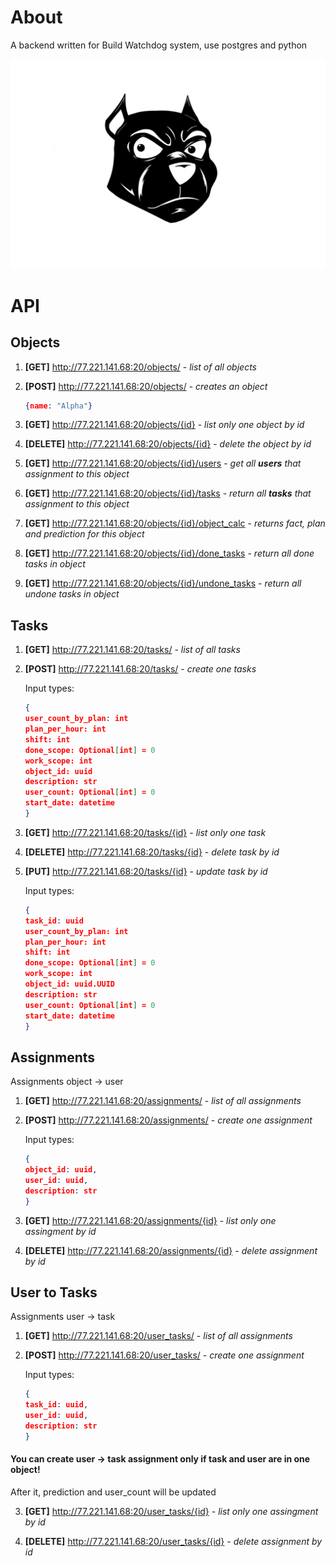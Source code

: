 # About

A backend written for Build Watchdog system, use postgres and python

![current snapshot](./snapshot.jpg)

# API 
## Objects
1. **[GET]** http://77.221.141.68:20/objects/ - *list of all objects*
2. **[POST]** http://77.221.141.68:20/objects/ - *creates an object*  
    ```json
    {name: "Alpha"}
    ```
3. **[GET]** http://77.221.141.68:20/objects/{id} - *list only one object by id*

4. **[DELETE]** http://77.221.141.68:20/objects/{id} - *delete the object by id*

5. **[GET]** http://77.221.141.68:20/objects/{id}/users - *get all **users** that assignment to this object*

6. **[GET]** http://77.221.141.68:20/objects/{id}/tasks - *return all **tasks** that assignment to this object*

7. **[GET]** http://77.221.141.68:20/objects/{id}/object_calc - *returns fact, plan and prediction for this object*

8. **[GET]** http://77.221.141.68:20/objects/{id}/done_tasks - *return all done tasks in object*

9. **[GET]** http://77.221.141.68:20/objects/{id}/undone_tasks - *return all undone tasks in object*

## Tasks

1. **[GET]** http://77.221.141.68:20/tasks/ - *list of all tasks*

2. **[POST]** http://77.221.141.68:20/tasks/ - *create one tasks*
    
    Input types:
    ```json
    {
    user_count_by_plan: int
    plan_per_hour: int
    shift: int
    done_scope: Optional[int] = 0
    work_scope: int
    object_id: uuid
    description: str
    user_count: Optional[int] = 0
    start_date: datetime
    }
    ```

3. **[GET]** http://77.221.141.68:20/tasks/{id} - *list only one task*

4. **[DELETE]** http://77.221.141.68:20/tasks/{id} - *delete task by id*

5. **[PUT]** http://77.221.141.68:20/tasks/{id} - *update task by id*

    Input types:
    ```json
    {
    task_id: uuid
    user_count_by_plan: int
    plan_per_hour: int
    shift: int
    done_scope: Optional[int] = 0
    work_scope: int
    object_id: uuid.UUID
    description: str
    user_count: Optional[int] = 0
    start_date: datetime
    }
    ```


## Assignments
Assignments object -> user 

1. **[GET]** http://77.221.141.68:20/assignments/ - *list of all assignments*
2. **[POST]** http://77.221.141.68:20/assignments/ - *create one assignment*
    
    Input types:
    ```json
    {
    object_id: uuid,
    user_id: uuid,
    description: str
    }
    ```
3. **[GET]** http://77.221.141.68:20/assignments/{id} - *list only one assingment by id*

4. **[DELETE]** http://77.221.141.68:20/assignments/{id} - *delete assignment by id*


## User to Tasks
Assignments user -> task 

1. **[GET]** http://77.221.141.68:20/user_tasks/ - *list of all assignments*
2. **[POST]** http://77.221.141.68:20/user_tasks/ - *create one assignment*
    
    Input types:
    ```json
    {
    task_id: uuid,
    user_id: uuid,
    description: str
    }
    ```

#### You can create user -> task assignment only if task and user are in one object!
After it, prediction and user_count will be updated

3. **[GET]** http://77.221.141.68:20/user_tasks/{id} - *list only one assingment by id*

4. **[DELETE]** http://77.221.141.68:20/user_tasks/{id} - *delete assignment by id*